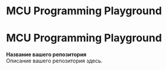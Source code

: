 # MCU Programming Playground
<p align="center">
  <h1>MCU Programming Playground</h1>
</p>
<p align="center">
  
  <b>Название вашего репозитория</b><br>
  Описание вашего репозитория здесь.
</p>
